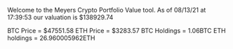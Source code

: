 Welcome to the Meyers Crypto Portfolio Value tool. 
As of 08/13/21 at 17:39:53 our valuation is $138929.74 

BTC Price = $47551.58
 ETH Price = $3283.57
BTC Holdings = 1.06BTC
 ETH holdings = 26.960005962ETH 
